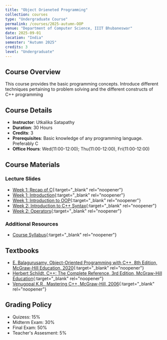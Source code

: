 ```yaml
---
title: "Object Orieneted Programming"
collection: courses
type: "Undergraduate Course"
permalink: /courses/2025-autumn-OOP
venue: "Department of Computer Science, IIIT Bhubaneswar"
date: 2025-09-01
location: "India"
semester: "Autumn 2025"
credits: 3
level: "Undergraduate"
---
```


## Course Overview
This course provides  the basic programming concepts. Introduce different techniques pertaining to problem solving and the different constructs of C++ programming
## Course Details
* **Instructor**: Utkalika Satapathy
* **Duration**: 30 Hours
* **Credits**: 3
* **Prerequisites**: Basic knowledge of any programming language. Preferably C
* **Office Hours**: Wed(11:00-12:00); Thu(11:00-12:00), Fri(11:00-12:00)

## Course Materials

### Lecture Slides
* [Week 1: Recap of C](https://drive.google.com/file/d/1_BwOvp1M-ocHUZEjWJVh88n7aLmLOTIG/view?usp=drive_link){:target="_blank" rel="noopener"}
* [Week 1: Introduction](https://drive.google.com/file/d/1cMr2CSLYnDb9tm775jnesArp2QPDa9u-/view?usp=drive_link){:target="_blank" rel="noopener"}
* [Week 1: Introduction to OOP](https://drive.google.com/file/d/1CeeaXTdQihbe4CApEk0rZ_-ugjA5ze17/view?usp=drive_link){:target="_blank" rel="noopener"}
* [Week 2: Introduction to C++ Syntax](https://drive.google.com/file/d/1paoy9ce6QinhdTPobzi40zW3mPTVpmzV/view?usp=drive_link){:target="_blank" rel="noopener"}
* [Week 2: Operators](hhttps://drive.google.com/file/d/1hv4Rkiyu_W3iMKVHENQamYLZ79EaOtSd/view?usp=sharing){:target="_blank" rel="noopener"}

<!-- ### Assignments
* [Assignment 1: Network Simulation](files/courses/computer-networks/assignment1.pdf)
* [Assignment 2: Protocol Analysis](files/courses/computer-networks/assignment2.pdf)
* [Assignment 3: Network Design Project](files/courses/computer-networks/assignment3.pdf) -->

### Additional Resources
* [Course Syllabus](https://drive.google.com/file/d/1x74wwEZ_YJtkFwWuFutWhEDAFDtt28Wf/view?usp=sharing){:target="_blank" rel="noopener"}

## Textbooks
* [E. Balagurusamy, Object-Oriented Programming with C++, 8th Edition, McGraw-Hill Education, 2020](https://drive.google.com/file/d/19tsUe9Qoz9jYsmlStLdPXu6BpqKGbgOP/view?usp=sharing){:target="_blank" rel="noopener"}
* [Herbert Schildt, C++: The Complete Reference, 3rd Edition, McGraw-Hill Education](https://drive.google.com/file/d/1sy94MJW1auFKkpUSJm_gapRTw8DmqpX0/view?usp=sharing){:target="_blank" rel="noopener"}
* [Venugopal K.R., Mastering C++, McGraw-Hill, 2006](https://drive.google.com/file/d/1VrXZHvBWqcon4ZB5CNcPMs0DSbzabbwf/view?usp=sharing){:target="_blank" rel="noopener"}


<!-- ## Course Objectives
By the end of this course, students will be able to:
- Understand fundamental networking concepts and protocols
- Analyze network performance and troubleshoot issues
- Design and implement basic network applications
- Apply networking principles to real-world scenarios -->

## Grading Policy
- Quizess: 15%
- Midterm Exam: 30%
- Final Exam: 50%
- Teacher's Assesment: 5%
